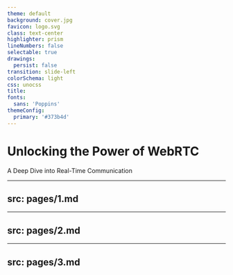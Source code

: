 ```yaml
---
theme: default
background: cover.jpg
favicon: logo.svg
class: text-center
highlighter: prism
lineNumbers: false
selectable: true
drawings:
  persist: false
transition: slide-left
colorSchema: light
css: unocss
title: 
fonts:
  sans: 'Poppins'
themeConfig:
  primary: '#373b4d'
---
```


# Unlocking the Power of WebRTC

A Deep Dive into Real-Time Communication

---
src: pages/1.md
---

---
src: pages/2.md
---

---
src: pages/3.md
---